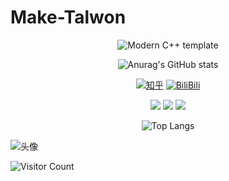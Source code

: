 # Make-Talwon
<div id="title" align=center>

![Modern C++ template][github-sub-title:img]

![Anurag's GitHub stats](https://github-readme-stats.vercel.app/api?username=shiyouchichikiyuuwa&show_icons=true&theme=transparent)

[![知乎](https://img.shields.io/badge/%E7%9F%A5%E4%B9%8E-bole-yello)](https://www.zhihu.com/people/41-56-3-10)    [![BiliBili](https://img.shields.io/badge/video-BiliBili-red)](https://space.bilibili.com/499424227?spm_id_from=333.1007.0.0) 

![](https://img.shields.io/badge/讨厌-学习-green) 
![](https://img.shields.io/badge/性格-开朗-WHITE) 
![](https://img.shields.io/badge/爱好-二次元-WHITE)


![Top Langs](https://github-readme-stats.vercel.app/api/top-langs/?username=shiyouchichikiyuuwa&layout=compact)

</div>

![头像](https://c-ssl.dtstatic.com/uploads/blog/202306/10/EWSMpLMwTV5vvj5.thumb.1000_0.jpg)

![Visitor Count](https://profile-counter.glitch.me/Make-Talwon/count.svg)

[github-sub-title:img]: https://readme-typing-svg.herokuapp.com?font=Segoe+Script&center=true&lines=Make-Talwon.
